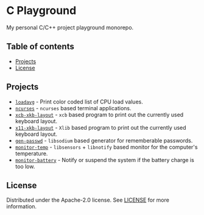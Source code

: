 # C Playground

My personal C/C++ project playground monorepo.

## Table of contents

- [Projects](#projects)
- [License](#license)

## Projects

- [`loadavg`](loadavg/) - Print color coded list of CPU load values.
- [`ncurses`](ncurses/) - `ncurses` based terminal applications.
- [`xcb-xkb-layout`](xcb-xkb-layout/) - `xcb` based program to print out the
                                        currently used keyboard layout.
- [`x11-xkb-layout`](x11-xkb-layout/) - `Xlib` based program to print out the
                                        currently used keyboard layout.
- [`gen-passwd`](gen-passwd/) - `libsodium` based generator for rememberable
                                passwords.
- [`monitor-temp`](monitor-temp/) - `libsensors` + `libnotify` based monitor
                                    for the computer's temperature.
- [`monitor-battery`](monitor-battery/) - Notify or suspend the system if the
                                          battery charge is too low.

## License

Distributed under the Apache-2.0 license. See [LICENSE](LICENSE) for more
information.
